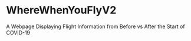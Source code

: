 # WhereWhenYouFlyV2
A Webpage Displaying Flight Information from Before vs After the Start of COVID-19
